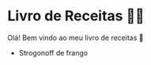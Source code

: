 # Livro de Receitas :man_cook: #



Olá! Bem vindo ao meu livro de receitas :wave:

- Strogonoff de frango
